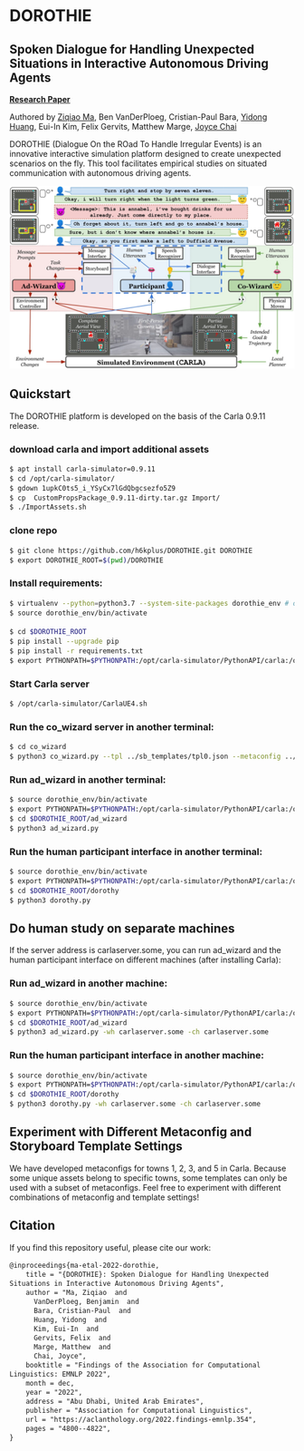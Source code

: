 # DOROTHIE

## Spoken Dialogue for Handling Unexpected Situations in Interactive Autonomous Driving Agents

**[Research Paper](https://arxiv.org/abs/2210.12511)** 

Authored by [Ziqiao Ma](https://maithub.io/), Ben VanDerPloeg, Cristian-Paul Bara, [Yidong Huang](https://sled.eecs.umich.edu/author/yidong-huang/), Eui-In Kim, Felix Gervits, Matthew Marge, [Joyce Chai](https://web.eecs.umich.edu/~chaijy/)

DOROTHIE (Dialogue On the ROad To Handle Irregular Events) is an innovative interactive simulation platform designed to create unexpected scenarios on the fly. This tool facilitates empirical studies on situated communication with autonomous driving agents.

![DOROTHIE](media/DOROTHIE.jpg)

## Quickstart
The DOROTHIE platform is developed on the basis of the Carla 0.9.11 release.

### download carla and import additional assets
```bash
$ apt install carla-simulator=0.9.11
$ cd /opt/carla-simulator/
$ gdown 1upkC0ts5_i_YSyCx7lGdQbgcsezfo5Z9
$ cp  CustomPropsPackage_0.9.11-dirty.tar.gz Import/
$ ./ImportAssets.sh
```

### clone repo
```bash
$ git clone https://github.com/h6kplus/DOROTHIE.git DOROTHIE
$ export DOROTHIE_ROOT=$(pwd)/DOROTHIE
```


### Install requirements:
```bash
$ virtualenv --python=python3.7 --system-site-packages dorothie_env # or whichever package manager you prefer
$ source dorothie_env/bin/activate

$ cd $DOROTHIE_ROOT
$ pip install --upgrade pip
$ pip install -r requirements.txt
$ export PYTHONPATH=$PYTHONPATH:/opt/carla-simulator/PythonAPI/carla:/opt/carla-simulator/PythonAPI/carla/dist/carla-0.9.11-py3.7-linux-x86_64.egg
```

### Start Carla server
```bash
$ /opt/carla-simulator/CarlaUE4.sh
```
### Run the co_wizard server in another terminal:
```bash
$ cd co_wizard
$ python3 co_wizard.py --tpl ../sb_templates/tpl0.json --metaconfig ../sb_templates/metaconfig_town03.json
```

### Run ad_wizard in another terminal:
```bash
$ source dorothie_env/bin/activate
$ export PYTHONPATH=$PYTHONPATH:/opt/carla-simulator/PythonAPI/carla:/opt/carla-simulator/PythonAPI/carla/dist/
$ cd $DOROTHIE_ROOT/ad_wizard
$ python3 ad_wizard.py
```
### Run the human participant interface in another terminal:
```bash
$ source dorothie_env/bin/activate
$ export PYTHONPATH=$PYTHONPATH:/opt/carla-simulator/PythonAPI/carla:/opt/carla-simulator/PythonAPI/carla/dist/
$ cd $DOROTHIE_ROOT/dorothy
$ python3 dorothy.py
```

## Do human study on separate machines
If the server address is carlaserver.some, you can run ad_wizard and the human participant interface on different machines (after installing Carla):

### Run ad_wizard in another machine:
```bash
$ source dorothie_env/bin/activate
$ export PYTHONPATH=$PYTHONPATH:/opt/carla-simulator/PythonAPI/carla:/opt/carla-simulator/PythonAPI/carla/dist/
$ cd $DOROTHIE_ROOT/ad_wizard
$ python3 ad_wizard.py -wh carlaserver.some -ch carlaserver.some
```
### Run the human participant interface in another machine:
```bash
$ source dorothie_env/bin/activate
$ export PYTHONPATH=$PYTHONPATH:/opt/carla-simulator/PythonAPI/carla:/opt/carla-simulator/PythonAPI/carla/dist/
$ cd $DOROTHIE_ROOT/dorothy
$ python3 dorothy.py -wh carlaserver.some -ch carlaserver.some
```

## Experiment with Different Metaconfig and Storyboard Template Settings
We have developed metaconfigs for towns 1, 2, 3, and 5 in Carla. Because some unique assets belong to specific towns, some templates can only be used with a subset of metaconfigs. Feel free to experiment with different combinations of metaconfig and template settings!

## Citation

If you find this repository useful, please cite our work:
```
@inproceedings{ma-etal-2022-dorothie,
    title = "{DOROTHIE}: Spoken Dialogue for Handling Unexpected Situations in Interactive Autonomous Driving Agents",
    author = "Ma, Ziqiao  and
      VanDerPloeg, Benjamin  and
      Bara, Cristian-Paul  and
      Huang, Yidong  and
      Kim, Eui-In  and
      Gervits, Felix  and
      Marge, Matthew  and
      Chai, Joyce",
    booktitle = "Findings of the Association for Computational Linguistics: EMNLP 2022",
    month = dec,
    year = "2022",
    address = "Abu Dhabi, United Arab Emirates",
    publisher = "Association for Computational Linguistics",
    url = "https://aclanthology.org/2022.findings-emnlp.354",
    pages = "4800--4822",
}
```